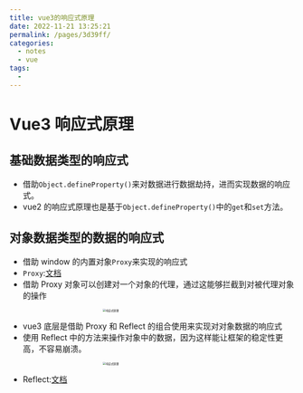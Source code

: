 ```yaml
---
title: vue3的响应式原理
date: 2022-11-21 13:25:21
permalink: /pages/3d39ff/
categories:
  - notes
  - vue
tags:
  -
---
```


# Vue3 响应式原理

## 基础数据类型的响应式

- 借助`Object.defineProperty()`来对数据进行数据劫持，进而实现数据的响应式。
- vue2 的响应式原理也是基于`Object.defineProperty()`中的`get`和`set`方法。

## 对象数据类型的数据的响应式

- 借助 window 的内置对象`Proxy`来实现的响应式
- `Proxy`:[文档](https://developer.mozilla.org/zh-CN/docs/Web/JavaScript/Reference/Global_Objects/Proxy)
- 借助 Proxy 对象可以创建对一个对象的代理，通过这能够拦截到对被代理对象的操作

<img src="/fqyb-blog/notesImg/vue/vue3/响应式原理.png" alt="响应式原理" style="zoom: 33%;margin-left:500px" />

- vue3 底层是借助 Proxy 和 Reflect 的组合使用来实现对对象数据的响应式
- 使用 Reflect 中的方法来操作对象中的数据，因为这样能让框架的稳定性更高，不容易崩溃。

<img src="/fqyb-blog/notesImg/vue/vue3/code.png" alt="响应式原理" style="zoom: 33%;margin-left:500px" />

- Reflect:[文档](https://developer.mozilla.org/zh-CN/docs/Web/JavaScript/Reference/Global_Objects/Reflect)
